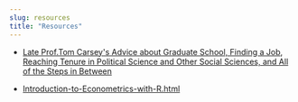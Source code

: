 ```yaml
---
slug: resources
title: "Resources"
---
```


* [Late Prof.Tom Carsey's Advice about Graduate School, Finding a Job, Reaching Tenure in Political Science and Other Social Sciences, and All of the Steps in Between]( https://cdr.lib.unc.edu/concern/journals/gf06g844b?locale=en)

  

* [Introduction-to-Econometrics-with-R.html](https://www.dropbox.com/s/ci90h0pbgmfizw0/Learning-Microeconometrics-with-R.html?dl=0) 

